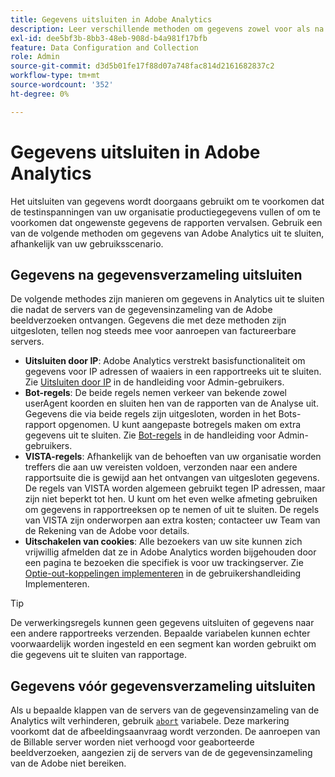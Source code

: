 ```yaml
---
title: Gegevens uitsluiten in Adobe Analytics
description: Leer verschillende methoden om gegevens zowel voor als na gegevensverzameling uit te sluiten.
exl-id: dee5bf3b-8bb3-48eb-908d-b4a981f17bfb
feature: Data Configuration and Collection
role: Admin
source-git-commit: d3d5b01fe17f88d07a748fac814d2161682837c2
workflow-type: tm+mt
source-wordcount: '352'
ht-degree: 0%

---
```


# Gegevens uitsluiten in Adobe Analytics

Het uitsluiten van gegevens wordt doorgaans gebruikt om te voorkomen dat de testinspanningen van uw organisatie productiegegevens vullen of om te voorkomen dat ongewenste gegevens de rapporten vervalsen. Gebruik een van de volgende methoden om gegevens van Adobe Analytics uit te sluiten, afhankelijk van uw gebruiksscenario.

## Gegevens na gegevensverzameling uitsluiten

De volgende methodes zijn manieren om gegevens in Analytics uit te sluiten die nadat de servers van de gegevensinzameling van de Adobe beeldverzoeken ontvangen. Gegevens die met deze methoden zijn uitgesloten, tellen nog steeds mee voor aanroepen van factureerbare servers.

* **Uitsluiten door IP**: Adobe Analytics verstrekt basisfunctionaliteit om gegevens voor IP adressen of waaiers in een rapportreeks uit te sluiten. Zie [Uitsluiten door IP](/help/admin/admin/exclude-ip.md) in de handleiding voor Admin-gebruikers.
* **Bot-regels**: De beide regels nemen verkeer van bekende zowel userAgent koorden en sluiten hen van de rapporten van de Analyse uit. Gegevens die via beide regels zijn uitgesloten, worden in het Bots-rapport opgenomen. U kunt aangepaste botregels maken om extra gegevens uit te sluiten. Zie [Bot-regels](/help/admin/admin/c-manage-report-suites/c-edit-report-suites/general/bot-removal/bot-rules.md) in de handleiding voor Admin-gebruikers.
* **VISTA-regels**: Afhankelijk van de behoeften van uw organisatie worden treffers die aan uw vereisten voldoen, verzonden naar een andere rapportsuite die is gewijd aan het ontvangen van uitgesloten gegevens. De regels van VISTA worden algemeen gebruikt tegen IP adressen, maar zijn niet beperkt tot hen. U kunt om het even welke afmeting gebruiken om gegevens in rapportreeksen op te nemen of uit te sluiten. De regels van VISTA zijn onderworpen aan extra kosten; contacteer uw Team van de Rekening van de Adobe voor details.
* **Uitschakelen van cookies**: Alle bezoekers van uw site kunnen zich vrijwillig afmelden dat ze in Adobe Analytics worden bijgehouden door een pagina te bezoeken die specifiek is voor uw trackingserver. Zie [Optie-out-koppelingen implementeren](/help/implement/js/opt-out.md) in de gebruikershandleiding Implementeren.

>[!TIP]
>
>De verwerkingsregels kunnen geen gegevens uitsluiten of gegevens naar een andere rapportreeks verzenden. Bepaalde variabelen kunnen echter voorwaardelijk worden ingesteld en een segment kan worden gebruikt om die gegevens uit te sluiten van rapportage.

## Gegevens vóór gegevensverzameling uitsluiten

Als u bepaalde klappen van de servers van de gegevensinzameling van de Analytics wilt verhinderen, gebruik [`abort`](/help/implement/vars/config-vars/abort.md) variabele. Deze markering voorkomt dat de afbeeldingsaanvraag wordt verzonden. De aanroepen van de Billable server worden niet verhoogd voor geaborteerde beeldverzoeken, aangezien zij de servers van de de gegevensinzameling van de Adobe niet bereiken.
